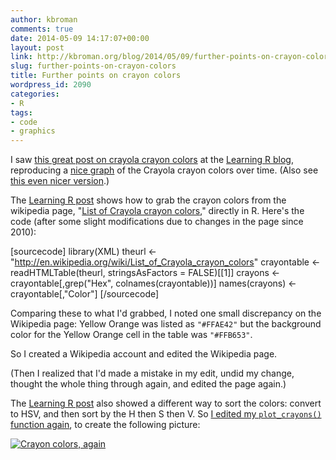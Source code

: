 ```yaml
---
author: kbroman
comments: true
date: 2014-05-09 14:17:07+00:00
layout: post
link: http://kbroman.org/blog/2014/05/09/further-points-on-crayon-colors/
slug: further-points-on-crayon-colors
title: Further points on crayon colors
wordpress_id: 2090
categories:
- R
tags:
- code
- graphics
---
```


I saw [this great post on crayola crayon colors](http://learnr.wordpress.com/2010/01/21/ggplot2-crayola-crayon-colours/) at the [Learning R blog](http://learnr.wordpress.com), reproducing a [nice graph](http://www.datapointed.net/2010/01/crayola-crayon-color-chart/) of the Crayola crayon colors over time. (Also see [this even nicer version](http://www.datapointed.net/2010/10/crayola-color-chart-rainbow-style/).)

The [Learning R post](http://learnr.wordpress.com/2010/01/21/ggplot2-crayola-crayon-colours/) shows how to grab the crayon colors from the wikipedia page, "[List of Crayola crayon colors](https://en.wikipedia.org/wiki/List_of_Crayola_crayon_colors)," directly in R. Here's the code (after some slight modifications due to changes in the page since 2010):

[sourcecode]
library(XML)
theurl <- "http://en.wikipedia.org/wiki/List_of_Crayola_crayon_colors"
crayontable <- readHTMLTable(theurl, stringsAsFactors = FALSE)[[1]]
crayons <- crayontable[,grep("Hex", colnames(crayontable))]
names(crayons) <- crayontable[,"Color"]
[/sourcecode]

Comparing these to what I'd grabbed, I noted one small discrepancy on the Wikipedia page: Yellow Orange was listed as `"#FFAE42"` but the background color for the Yellow Orange cell in the table was `"#FFB653"`.

So I created a Wikipedia account and edited the Wikipedia page.

(Then I realized that I'd made a mistake in my edit, undid my change, thought the whole thing through again, and edited the page again.)

The [Learning R post](http://learnr.wordpress.com/2010/01/21/ggplot2-crayola-crayon-colours/) also showed a different way to sort the colors: convert to HSV, and then sort by the H then S then V. So [I edited my `plot_crayons()` function again](https://github.com/kbroman/broman/commit/dde305de2c3cd5f3a00f7378fefd4f73a4520599), to create the following picture:

[![Crayon colors, again](http://kbroman.files.wordpress.com/2014/05/crayon_colors_again.png?w=300)](http://kbroman.files.wordpress.com/2014/05/crayon_colors_again.png)

